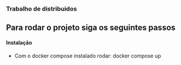 ### Trabalho de distribuidos
## Para rodar o projeto siga os seguintes passos

#### Instalação 
 - Com o docker compose instalado rodar: docker compose up
   

